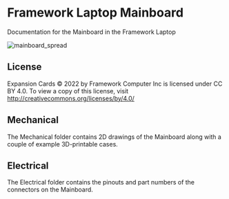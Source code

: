 # Framework Laptop Mainboard
Documentation for the Mainboard in the Framework Laptop

![mainboard_spread](https://user-images.githubusercontent.com/28994301/155036191-9f03d3c9-7e09-4d69-83da-5ba8b3641d95.jpg)

## License

Expansion Cards © 2022 by Framework Computer Inc is licensed under CC BY 4.0.
To view a copy of this license, visit http://creativecommons.org/licenses/by/4.0/

## Mechanical

The Mechanical folder contains 2D drawings of the Mainboard along with a couple of example 3D-printable cases.

## Electrical

The Electrical folder contains the pinouts and part numbers of the connectors on the Mainboard.
